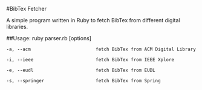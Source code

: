 #BibTex Fetcher

A simple program written in Ruby to fetch BibTex from different digital libraries.

##Usage: 
  ruby parser.rb [options]

    -a, --acm                        fetch BibTex from ACM Digital Library

    -i, --ieee                       fetch BibTex from IEEE Xplore

    -e, --eudl                       fetch BibTex from EUDL

    -s, --springer                   fetch BibTex from Spring


